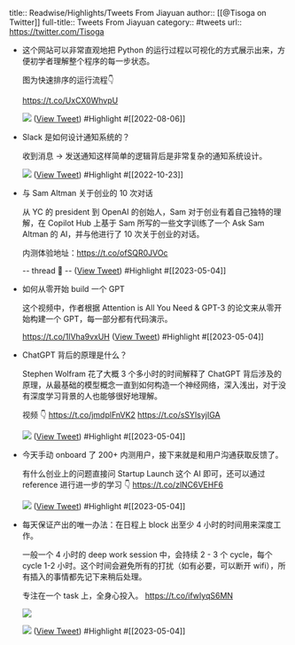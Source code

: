 title:: Readwise/Highlights/Tweets From Jiayuan
author:: [[@Tisoga on Twitter]]
full-title:: Tweets From Jiayuan
category:: #tweets
url:: https://twitter.com/Tisoga
- 这个网站可以非常直观地把 Python 的运行过程以可视化的方式展示出来，方便初学者理解整个程序的每一步状态。
  
  图为快速排序的运行流程👇
  
  https://t.co/UxCX0WhvpU 
  
  ![](https://pbs.twimg.com/media/FZXspWeUYAA6cpS.jpg) ([View Tweet](https://twitter.com/Tisoga/status/1555409446267863044)) #Highlight #[[2022-08-06]]
- Slack 是如何设计通知系统的？
  
  收到消息 -> 发送通知这样简单的逻辑背后是非常复杂的通知系统设计。 
  
  ![](https://pbs.twimg.com/media/FfqtKZ5UoAAIU0Y.jpg) ([View Tweet](https://twitter.com/Tisoga/status/1583768799177605121)) #Highlight #[[2022-10-23]]
- 与 Sam Altman 关于创业的 10 次对话
  
  从 YC 的 president 到 OpenAI 的创始人，Sam 对于创业有着自己独特的理解，在 Copilot Hub 上基于 Sam 所写的一些文字训练了一个 Ask Sam Altman 的 AI，并与他进行了 10 次关于创业的对话。
  
  内测体验地址：https://t.co/ofSQR0JVOc
  
  -- thread 🧵 -- ([View Tweet](https://twitter.com/Tisoga/status/1628634389516288005)) #Highlight #[[2023-05-04]]
- 如何从零开始 build 一个 GPT
  
  这个视频中，作者根据 Attention is All You Need & GPT-3 的论文来从零开始构建一个 GPT，每一部分都有代码演示。
  
  https://t.co/1lVha9vxUH ([View Tweet](https://twitter.com/Tisoga/status/1615613017433198592)) #Highlight #[[2023-05-04]]
- ChatGPT 背后的原理是什么？
  
  Stephen Wolfram 花了大概 3 个多小时的时间解释了 ChatGPT 背后涉及的原理，从最基础的模型概念一直到如何构造一个神经网络，深入浅出，对于没有深度学习背景的人也能够很好地理解。
  
  视频 👇
  https://t.co/jmdplFnVK2 https://t.co/sSYIsyjIGA
  
  ![](https://pbs.twimg.com/media/FpQ9Q0FaYAAUKaW.jpg) ([View Tweet](https://twitter.com/Tisoga/status/1626995068027695104)) #Highlight #[[2023-05-04]]
- 今天手动 onboard 了 200+ 内测用户，接下来就是和用户沟通获取反馈了。
  
  有什么创业上的问题直接问 Startup Launch 这个 AI 即可，还可以通过 reference 进行进一步的学习 👇 https://t.co/zlNC6VEHF6
  
  ![](https://pbs.twimg.com/media/FpZxZoeaIAERK-L.jpg) ([View Tweet](https://twitter.com/Tisoga/status/1627613034893152257)) #Highlight #[[2023-05-04]]
- 每天保证产出的唯一办法：在日程上 block 出至少 4 小时的时间用来深度工作。
  
  一般一个 4 小时的 deep work session 中，会持续 2 - 3 个 cycle，每个 cycle 1-2 小时。这个时间会避免所有的打扰（如有必要，可以断开 wifi），所有插入的事情都先记下来稍后处理。
  
  专注在一个 task 上，全身心投入。 https://t.co/ifwIyqS6MN
  
  ![](https://pbs.twimg.com/media/FlM8PcDakAMJZf2.jpg)
  
  ![](https://pbs.twimg.com/media/FlM8zlHaYAE8Dxg.jpg) ([View Tweet](https://twitter.com/Tisoga/status/1608696495276191744)) #Highlight #[[2023-05-04]]